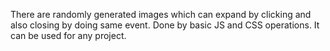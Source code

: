 There are randomly generated images which can expand by clicking and also closing by doing same event. Done by basic JS and CSS operations. It can be used for any project.
